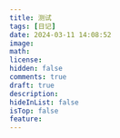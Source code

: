 ```yaml
---
title: 测试
tags: [日记]
date: 2024-03-11 14:08:52
image: 
math: 
license: 
hidden: false
comments: true
draft: true
description:
hideInList: false
isTop: false
feature: 
---
```

